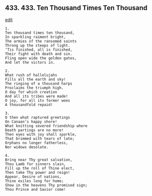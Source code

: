 
## 433.  433. Ten Thousand Times Ten Thousand
[edit](https://docs.google.com/document/d/1NFLskd28gIRQgNw76pwEUg8mDLStLt3H/edit?mode=html)






    1.
    Ten thousand times ten thousand,
    In sparkling raiment bright,
    The armies of the ransomed saints
    Throng up the steeps of light.
    ‘Tis finished, all is finished,
    Their fight with death and sin.
    Fling open wide the golden gates,
    And let the victors in.

    2.
    What rush of hallelujahs
    Fills all the earth and sky!
    The ringing of a thousand harps
    Proclaims the triumph high.
    O day for which creation
    And all its tribes were made!
    O joy, for all its former woes
    A thousandfold repaid!

    3.
    O then what raptured greetings
    On Canaan’s happy shore!
    What knitting severed friendship where
    Death partings are no more!
    Then eyes with joy shall sparkle,
    That brimmed with tears of late;
    Orphans no longer fatherless,
    Nor widows desolate.

    4.
    Bring near Thy great salvation,
    Thou Lamb for sinners slain,
    Fill up the roll of Thine elect,
    Then take Thy power and reign!
    Appear, Desire of nations,
    Thine exiles long for home;
    Show in the heavens Thy promised sign;
    Thou Prince and Savior come!

